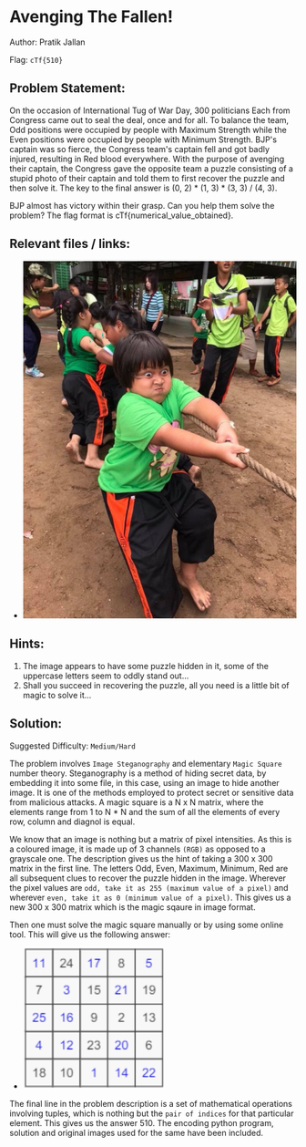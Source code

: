 # Avenging The Fallen!

Author: Pratik Jallan

Flag: `cTf{510}`

## Problem Statement:

On the occasion of International Tug of War Day, 300 politicians Each from Congress came out to seal the deal, once and for all. To balance the team, Odd positions were occupied by people with Maximum Strength while the Even positions were occupied by people with Minimum Strength. BJP's captain was so fierce, the Congress team's captain fell and got badly injured, resulting in Red blood everywhere. With the purpose of avenging their captain, the Congress gave the opposite team a puzzle consisting of a stupid photo of their captain and told them to first recover the puzzle and then solve it. The key to the final answer is (0, 2) * (1, 3) * (3, 3) / (4, 3).

BJP almost has victory within their grasp. Can you help them solve the problem? The flag format is cTf{numerical_value_obtained}.

## Relevant files / links:

- ![Modi](./Encoded_Image.png/)

## Hints:

1. The image appears to have some puzzle hidden in it, some of the uppercase letters seem to oddly stand out...
2. Shall you succeed in recovering the puzzle, all you need is a little bit of magic to solve it...

## Solution:

Suggested Difficulty: `Medium/Hard`

The problem involves `Image Steganography` and elementary `Magic Square` number theory. Steganography is a method of hiding secret data, by embedding it into some file, in this case, using an image to hide another image. It is one of the methods employed to protect secret or sensitive data from malicious attacks. A magic square is a N x N matrix, where the elements range from 1 to N * N and the sum of all the elements of every row, column and diagnol is equal.

We know that an image is nothing but a matrix of pixel intensities. As this is a coloured image, it is made up of 3 channels `(RGB)` as opposed to a grayscale one. The description gives us the hint of taking a 300 x 300 matrix in the first line. The letters Odd, Even, Maximum, Minimum, Red are all subsequent clues to recover the puzzle hidden in the image. Wherever the pixel values are `odd, take it as 255 (maximum value of a pixel)` and wherever `even, take it as 0 (minimum value of a pixel)`. This gives us a new 300 x 300 matrix which is the magic sqaure in image format.

Then one must solve the magic square manually or by using some online tool. This will give us the following answer:

- ![Magic_Answer](./Images_Used/Magic_Answer.png/)

The final line in the problem description is a set of mathematical operations involving tuples, which is nothing but the `pair of indices` for that particular element. This gives us the answer 510. The encoding python program, solution and original images used for the same have been included.